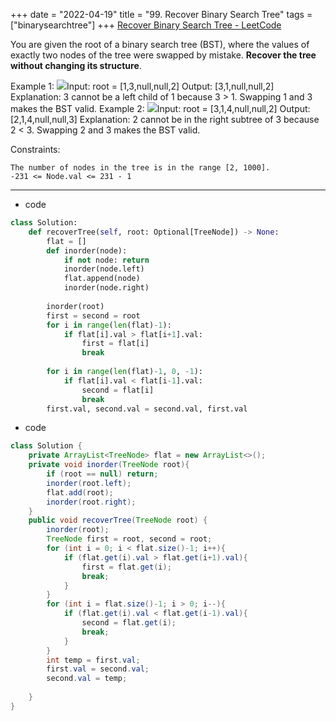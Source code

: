 +++ 
date = "2022-04-19"
title = "99. Recover Binary Search Tree"
tags = ["binarysearchtree"]
+++
[Recover Binary Search Tree - LeetCode](https://leetcode.com/problems/recover-binary-search-tree/)

You are given the root of a binary search tree (BST), where the values of exactly two nodes of the tree were swapped by mistake. __Recover the tree without changing its structure__.
 
Example 1:
![](https://assets.leetcode.com/uploads/2020/10/28/recover1.jpg)Input: root = [1,3,null,null,2] Output: [3,1,null,null,2] Explanation: 3 cannot be a left child of 1 because 3 > 1. Swapping 1 and 3 makes the BST valid. 
Example 2:
![](https://assets.leetcode.com/uploads/2020/10/28/recover2.jpg)Input: root = [3,1,4,null,null,2] Output: [2,1,4,null,null,3] Explanation: 2 cannot be in the right subtree of 3 because 2 < 3. Swapping 2 and 3 makes the BST valid. 
 
Constraints:

	The number of nodes in the tree is in the range [2, 1000].
	-231 <= Node.val <= 231 - 1

---
- code
```py
class Solution:
    def recoverTree(self, root: Optional[TreeNode]) -> None:
        flat = []
        def inorder(node):
            if not node: return
            inorder(node.left)
            flat.append(node)
            inorder(node.right)
            
        inorder(root)
        first = second = root
        for i in range(len(flat)-1):
            if flat[i].val > flat[i+1].val:
                first = flat[i]
                break
        
        for i in range(len(flat)-1, 0, -1):
            if flat[i].val < flat[i-1].val:
                second = flat[i]
                break
        first.val, second.val = second.val, first.val
```
- code
```java
class Solution {
    private ArrayList<TreeNode> flat = new ArrayList<>();
    private void inorder(TreeNode root){
        if (root == null) return;
        inorder(root.left);
        flat.add(root);
        inorder(root.right);
    }
    public void recoverTree(TreeNode root) {
        inorder(root);
        TreeNode first = root, second = root;
        for (int i = 0; i < flat.size()-1; i++){
            if (flat.get(i).val > flat.get(i+1).val){
                first = flat.get(i);
                break;
            }
        }
        for (int i = flat.size()-1; i > 0; i--){
            if (flat.get(i).val < flat.get(i-1).val){
                second = flat.get(i);
                break;
            }
        }
        int temp = first.val;
        first.val = second.val;
        second.val = temp;
        
    }
}
```
